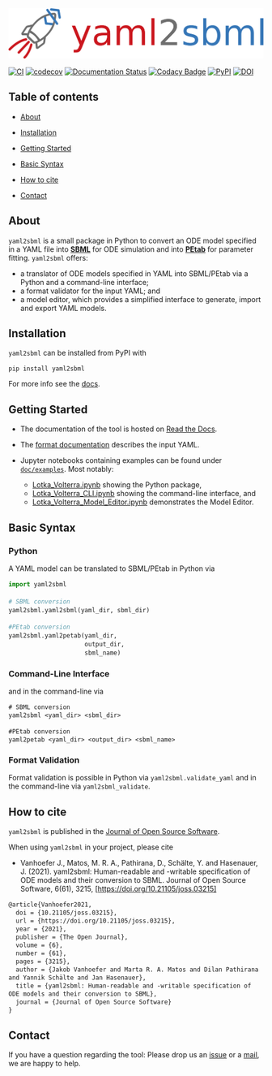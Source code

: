 <img src="https://raw.githubusercontent.com/yaml2sbml-dev/yaml2sbml/main/doc/logo/logo_yaml2sbml_long.svg" alt="yaml2sbml logo"/>

[![CI](https://github.com/yaml2sbml-dev/yaml2sbml/workflows/CI/badge.svg)](https://github.com/yaml2sbml-dev/yaml2sbml/actions)
[![codecov](https://codecov.io/gh/yaml2sbml-dev/yaml2sbml/branch/master/graph/badge.svg)](https://codecov.io/gh/yaml2sbml-dev/yaml2sbml)
[![Documentation Status](https://readthedocs.org/projects/yaml2sbml/badge/?version=latest)](https://yaml2sbml.readthedocs.io/en/latest/?badge=latest)
[![Codacy Badge](https://app.codacy.com/project/badge/Grade/632acdc8d4ef4f50bf69892b8862fd24)](https://www.codacy.com/gh/yaml2sbml-dev/yaml2sbml/dashboard?utm_source=github.com&amp;utm_medium=referral&amp;utm_content=yaml2sbml-dev/yaml2sbml&amp;utm_campaign=Badge_Grade)
[![PyPI](https://badge.fury.io/py/yaml2sbml.svg)](https://badge.fury.io/py/yaml2sbml)
[![DOI](https://joss.theoj.org/papers/10.21105/joss.03215/status.svg)](https://doi.org/10.21105/joss.03215)


## Table of contents

* [About](#about)

* [Installation](#installation)

* [Getting Started](#getting-started)

* [Basic Syntax](#basic-syntax)

* [How to cite](#how-to-cite)

* [Contact](#contact)


## About

`yaml2sbml` is a small package in Python to convert an ODE model specified in a YAML file into 
[**SBML**](http://www.sbml.org/) for ODE simulation and into 
[**PEtab**](https://github.com/PEtab-dev/PEtab/) for parameter fitting. `yaml2sbml` offers:


* a translator of ODE models specified in YAML into SBML/PEtab via a Python and a command-line interface;
* a format validator for the input YAML; and
* a model editor, which provides a simplified interface to generate, import and export YAML models.

## Installation

`yaml2sbml` can be installed from PyPI with

```shell
pip install yaml2sbml
```
For more info see the [docs](https://yaml2sbml.readthedocs.io/en/latest/).

## Getting Started

* The documentation of the tool is hosted on [Read the Docs](https://yaml2sbml.readthedocs.io/en/latest/).
* The [format documentation](https://yaml2sbml.readthedocs.io/en/latest/format_specification.html) describes the input YAML. 

* Jupyter notebooks containing examples can be found under [`doc/examples`](https://github.com/yaml2sbml-dev/yaml2sbml/tree/main/doc/examples).  Most notably:
    * [Lotka_Volterra.ipynb](https://github.com/yaml2sbml-dev/yaml2sbml/tree/main/doc/examples/Lotka_Volterra/Lotka_Volterra_python/Lotka_Volterra.ipynb) showing the Python package,
    * [Lotka_Volterra_CLI.ipynb](https://github.com/yaml2sbml-dev/yaml2sbml/tree/main/doc/examples/Lotka_Volterra/Lotka_Volterra_CLI/Lotka_Volterra_CLI.ipynb) showing the command-line interface, and
    * [Lotka_Volterra_Model_Editor.ipynb](https://github.com/yaml2sbml-dev/yaml2sbml/tree/main/doc/examples/Lotka_Volterra/Lotka_Volterra_Model_Editor/Lotka_Volterra_Model_Editor.ipynb) demonstrates the Model Editor.

## Basic Syntax

### Python

A YAML model can be translated to SBML/PEtab in Python via
```python
import yaml2sbml

# SBML conversion
yaml2sbml.yaml2sbml(yaml_dir, sbml_dir)

#PEtab conversion
yaml2sbml.yaml2petab(yaml_dir, 
                     output_dir,
                     sbml_name)
```
### Command-Line Interface

and in the command-line via 
```shell
# SBML conversion
yaml2sbml <yaml_dir> <sbml_dir>

#PEtab conversion
yaml2petab <yaml_dir> <output_dir> <sbml_name>
```

### Format Validation

Format validation is possible in Python via `yaml2sbml.validate_yaml` and in the command-line via `yaml2sbml_validate`.

## How to cite

`yaml2sbml` is published in the [Journal of Open Source Software](https://joss.theoj.org/papers/10.21105/joss.03215). 

When using `yaml2sbml` in your project, please cite

* Vanhoefer J., Matos, M. R. A., Pathirana, D., Schälte, Y. and Hasenauer, J. (2021). yaml2sbml: Human-readable and -writable specification of ODE models and their conversion to SBML. Journal of Open Source Software, 6(61), 3215, [https://doi.org/10.21105/joss.03215]


```
@article{Vanhoefer2021,
  doi = {10.21105/joss.03215},
  url = {https://doi.org/10.21105/joss.03215},
  year = {2021},
  publisher = {The Open Journal},
  volume = {6},
  number = {61},
  pages = {3215},
  author = {Jakob Vanhoefer and Marta R. A. Matos and Dilan Pathirana and Yannik Schälte and Jan Hasenauer},
  title = {yaml2sbml: Human-readable and -writable specification of ODE models and their conversion to SBML},
  journal = {Journal of Open Source Software}
}
```
## Contact
If you have a question regarding the tool: Please drop us an [issue](https://github.com/yaml2sbml-dev/yaml2sbml/issues/new) or a [mail](mailto:jakob.vanhoefer@uni-bonn.de), we are happy to help.

